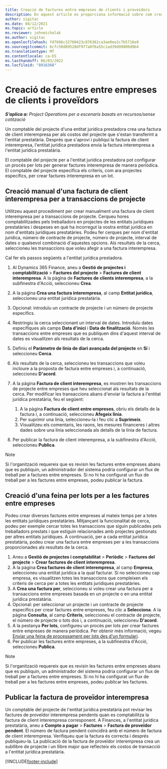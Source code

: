 ```yaml
---
title: Creació de factures entre empreses de clients i proveïdors
description: En aquest article es proporciona informació sobre com crear factures de proveïdor i de client interempresa.
author: sigitac
ms.date: 04/12/2021
ms.topic: article
ms.reviewer: johnmichalak
ms.author: sigitac
ms.openlocfilehash: fd7696c32760423c876362ca3ae0ee2c7b5716e9
ms.sourcegitcommit: 6cfc50d89528df977a8f6a55c1ad39d99800d9b4
ms.translationtype: MT
ms.contentlocale: ca-ES
ms.lasthandoff: 06/03/2022
ms.locfileid: "8916368"
---
```

# <a name="create-intercompany-customer-and-vendor-invoices"></a>Creació de factures entre empreses de clients i proveïdors

_**S'aplica a:** Project Operations per a escenaris basats en recursos/sense cotització_

Un comptable del projecte d'una entitat jurídica prestadora crea una factura de client interempresa per als costos del projecte que s'estan transferint a l'entitat prestatària. Després que s'aprovi i publiqui la factura de client interempresa, l'entitat jurídica prestadora envia la factura interempresa a l'entitat jurídica prestatària.

El comptable del projecte per a l'entitat jurídica prestadora pot configurar un procés per lots per generar factures interempresa de manera periòdica. El comptable del projecte especifica els criteris, com ara projectes específics, per crear factures interempresa en un lot.

## <a name="manually-create-an-intercompany-customer-invoice-for-project-transactions"></a>Creació manual d'una factura de client interempresa per a transaccions de projecte 

Utilitzeu aquest procediment per crear manualment una factura de client interempresa per a transaccions de projecte. Cerqueu hores comptabilitzades pels treballadors en projectes de les entitats jurídiques prestatàries i despeses en què ha incorregut la vostra entitat jurídica en nom d'entitats jurídiques prestatàries. Podeu fer cerques per nom d'entitat jurídica, número de contracte de projecte, número de projecte, interval de dates o qualsevol combinació d'aquestes opcions. Als resultats de la cerca, seleccioneu les transaccions que voleu afegir a una factura interempresa. 

Cal fer els passos següents a l'entitat jurídica prestadora. 

1. Al Dynamics 365 Finance, aneu a **Gestió de projectes i comptabilització** > **Factures del projecte** > **Factures de client interempresa**. A la pàgina de **Factures de clients interempresa**, a la subfinestra d'Acció, seleccioneu **Crea**.
2. A la pàgina **Crea una factura interempresa**, al camp **Entitat jurídica**, seleccioneu una entitat jurídica prestatària.
3. Opcional: introduïu un contracte de projecte i un número de projecte específics.
4. Restringiu la cerca seleccionant un interval de dates. Introduïu dates específiques als camps **Data d'inici** i **Data de finalització**. Només les transaccions entre empreses que es publiquen dins d'aquest interval de dates es visualitzen als resultats de la cerca.
5. Definiu el **Paràmetre de línia de diari avançada del projecte** en **Sí** i seleccioneu **Cerca**.
6. Als resultats de la cerca, seleccioneu les transaccions que voleu incloure a la proposta de factura entre empreses i, a continuació, seleccioneu **D'acord**.
7. A la pàgina **Factura de client interempresa**, es mostren les transaccions de projecte entre empreses que heu seleccionat als resultats de la cerca. Per modificar les transaccions abans d'enviar la factura a l'entitat jurídica prestatària, feu el següent:
  
    1. A la pàgina **Factura de client entre empreses**, obriu els detalls de la factura i, a continuació, seleccioneu **Afegeix línia**.
    2. Per suprimir una línia, seleccioneu-la i feu clic a **Suprimeix**.
    3. Visualitzeu els comentaris, les raons, les mesures financeres i altres dades sobre una línia seleccionada als detalls de la línia de factura.
    
8. Per publicar la factura de client interempresa, a la subfinestra d'Acció, seleccioneu **Publica**.

> [!NOTE]
> Si l'organització requereix que es revisin les factures entre empreses abans que es publiquin, un administrador del sistema podria configurar un flux de treball per a factures entre empreses. Si no hi ha configurat un flux de treball per a les factures entre empreses, podeu publicar la factura.

## <a name="create-a-batch-job-for-intercompany-invoices"></a>Creació d'una feina per lots per a les factures entre empreses

Podeu crear diverses factures entre empreses al mateix temps per a totes les entitats jurídiques prestatàries. Mitjançant la funcionalitat de cerca, podeu per exemple cercar totes les transaccions que siguin publicades pels treballadors prestats i que estiguin relacionades amb projectes gestionats per altres entitats jurídiques. A continuació, per a cada entitat jurídica prestatària, podeu crear una factura entre empreses per a les transaccions proporcionades als resultats de la cerca.

1. Aneu a **Gestió de projectes i comptabilitat** > **Periòdic** > **Factures del projecte** > **Crear factures de client interempresa**.
2. A la pàgina **Crea factures de client interempresa**, al camp **Empresa**, seleccioneu una entitat jurídica a la qual facturar. Si no seleccioneu cap empresa, es visualitzen totes les transaccions que compleixen els criteris de cerca per a totes les entitats jurídiques prestatàries.
3. A **Crea una factura per**, seleccioneu si voleu crear una factura per a transaccions entre empreses basada en un projecte o en una entitat jurídica prestatària.
4. Opcional: per seleccionar un projecte i un contracte de projecte específics per crear factures entre empreses, feu clic a **Selecciona**. A la pàgina **Consulta**, al camp **Criteris**, seleccioneu el contracte de projecte, el número de projecte o tots dos i, a continuació, seleccioneu **D'acord**.
5. A la pestanya **Per lots**, configureu un procés per lots per crear factures entre empreses de manera periòdica. Per obtenir més informació, vegeu [Enviar una feina de processament per lots des d'un formulari](/dynamicsax-2012/appuser-itpro/submit-a-batch-processing-job-from-a-form).
6. Per publicar les factures entre empreses, a la subfinestra d'Acció, seleccioneu **Publica**.

> [!NOTE]
> Si l'organització requereix que es revisin les factures entre empreses abans que es publiquin, un administrador del sistema podria configurar un flux de treball per a factures entre empreses. Si no hi ha configurat un flux de treball per a les factures entre empreses, podeu publicar les factures.

## <a name="post-the-intercompany-vendor-invoice"></a>Publicar la factura de proveïdor interempresa

Un comptable del projecte de l'entitat jurídica prestatària pot revisar les factures de proveïdor interempresa pendents quan es comptabilitza la factura de client interempresa corresponent. A Finances, a l'entitat jurídica prestatària, aneu a **Compte a pagar** > **Factures** > **Factura de proveïdor pendent**. El número de factura pendent coincidirà amb el número de factura de client interempresa. Verifiqueu que la factura és correcta i després publiqueu-la. La publicació de la factura de proveïdor interempresa crea un subllibre de projecte i un llibre major que reflecteix els costos de transacció a l'entitat jurídica prestatària.


[!INCLUDE[footer-include](../includes/footer-banner.md)]
